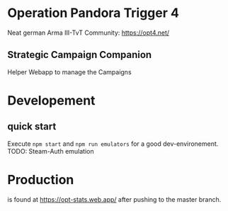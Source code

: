# Operation Pandora Trigger 4

Neat german Arma III-TvT Community: https://opt4.net/

## Strategic Campaign Companion

Helper Webapp to manage the Campaigns

# Developement

## quick start

Execute `npm start` and `npm run emulators` for a good dev-environement.
TODO: Steam-Auth emulation

# Production

is found at https://opt-stats.web.app/ after pushing to the master branch.
